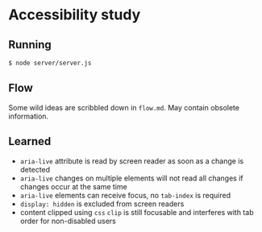 # Accessibility study

## Running

```bash
$ node server/server.js
```

## Flow

Some wild ideas are scribbled down in `flow.md`. May contain obsolete information.

## Learned

- `aria-live` attribute is read by screen reader as soon as a change is detected
- `aria-live` changes on multiple elements will not read all changes if changes occur at the same time
- `aria-live` elements can receive focus, no `tab-index` is required
- `display: hidden` is excluded from screen readers
- content clipped using `css` `clip` is still focusable and interferes with tab order for non-disabled users
